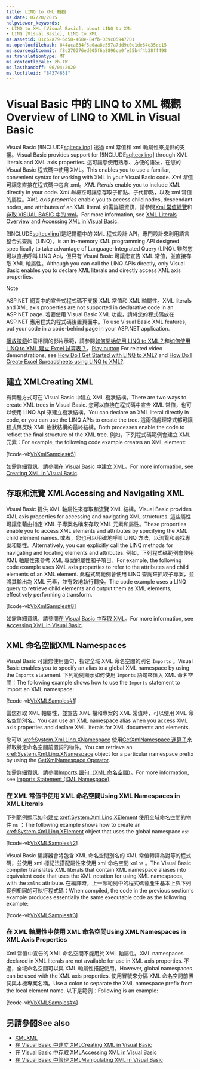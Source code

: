 ```yaml
---
title: LINQ to XML 概觀
ms.date: 07/20/2015
helpviewer_keywords:
- LINQ to XML [Visual Basic], about LINQ to XML
- LINQ [Visual Basic], LINQ to XML
ms.assetid: 01c62a79-6d58-468e-84fb-039c05947701
ms.openlocfilehash: 044aca634f5a0aa6e557a7dd9c0e1de64e35dc15
ms.sourcegitcommit: f8c270376ed905f6a8896ce0fe25b4f4b38ff498
ms.translationtype: MT
ms.contentlocale: zh-TW
ms.lasthandoff: 06/04/2020
ms.locfileid: "84374651"
---
```

# <a name="overview-of-linq-to-xml-in-visual-basic"></a><span data-ttu-id="1ce8c-102">Visual Basic 中的 LINQ to XML 概觀</span><span class="sxs-lookup"><span data-stu-id="1ce8c-102">Overview of LINQ to XML in Visual Basic</span></span>
<span data-ttu-id="1ce8c-103">Visual Basic [!INCLUDE[sqltecxlinq](~/includes/sqltecxlinq-md.md)] 透過 xml 常值和 xml 軸屬性來提供的支援。</span><span class="sxs-lookup"><span data-stu-id="1ce8c-103">Visual Basic provides support for [!INCLUDE[sqltecxlinq](~/includes/sqltecxlinq-md.md)] through XML literals and XML axis properties.</span></span> <span data-ttu-id="1ce8c-104">這可讓您使用熟悉、方便的語法，在您的 Visual Basic 程式碼中使用 XML。</span><span class="sxs-lookup"><span data-stu-id="1ce8c-104">This enables you to use a familiar, convenient syntax for working with XML in your Visual Basic code.</span></span> <span data-ttu-id="1ce8c-105">*Xml 常*值可讓您直接在程式碼中包含 xml。</span><span class="sxs-lookup"><span data-stu-id="1ce8c-105">*XML literals* enable you to include XML directly in your code.</span></span> <span data-ttu-id="1ce8c-106">*Xml 軸屬性*可讓您存取子節點、子代節點，以及 xml 常值的屬性。</span><span class="sxs-lookup"><span data-stu-id="1ce8c-106">*XML axis properties* enable you to access child nodes, descendant nodes, and attributes of an XML literal.</span></span> <span data-ttu-id="1ce8c-107">如需詳細資訊，請參閱[Xml 常值總覽](xml-literals-overview.md)和[存取 VISUAL BASIC 中的 xml](accessing-xml.md)。</span><span class="sxs-lookup"><span data-stu-id="1ce8c-107">For more information, see [XML Literals Overview](xml-literals-overview.md) and [Accessing XML in Visual Basic](accessing-xml.md).</span></span>  
  
 [!INCLUDE[sqltecxlinq](~/includes/sqltecxlinq-md.md)]<span data-ttu-id="1ce8c-108">是記憶體中的 XML 程式設計 API，專門設計來利用語言整合式查詢（LINQ）。</span><span class="sxs-lookup"><span data-stu-id="1ce8c-108">is an in-memory XML programming API designed specifically to take advantage of Language-Integrated Query (LINQ).</span></span> <span data-ttu-id="1ce8c-109">雖然您可以直接呼叫 LINQ Api，但只有 Visual Basic 可讓您宣告 XML 常值，並直接存取 XML 軸屬性。</span><span class="sxs-lookup"><span data-stu-id="1ce8c-109">Although you can call the LINQ APIs directly, only Visual Basic enables you to declare XML literals and directly access XML axis properties.</span></span>  
  
> [!NOTE]
> <span data-ttu-id="1ce8c-110">ASP.NET 網頁中的宣告式程式碼不支援 XML 常值和 XML 軸屬性。</span><span class="sxs-lookup"><span data-stu-id="1ce8c-110">XML literals and XML axis properties are not supported in declarative code in an ASP.NET page.</span></span> <span data-ttu-id="1ce8c-111">若要使用 Visual Basic XML 功能，請將您的程式碼放在 ASP.NET 應用程式的程式碼後置頁面中。</span><span class="sxs-lookup"><span data-stu-id="1ce8c-111">To use Visual Basic XML features, put your code in a code-behind page in your ASP.NET application.</span></span>  
  
 <span data-ttu-id="1ce8c-112">[播放按鈕](./media/overview-of-linq-to-xml/play-video-icon-example.gif)如需相關的影片示範，請參閱[如何開始使用 LINQ to XML？](/aspnet/web-forms/videos/data-access/linq-videos-from-the-vb-team/how-do-i-get-started-with-linq-to-xml)和[如何使用 LINQ to XML 建立 Excel 試算表？](/aspnet/web-forms/videos/data-access/linq-videos-from-the-vb-team/how-do-i-create-excel-spreadsheets-using-linq-to-xml)。</span><span class="sxs-lookup"><span data-stu-id="1ce8c-112">[Play button](./media/overview-of-linq-to-xml/play-video-icon-example.gif) For related video demonstrations, see [How Do I Get Started with LINQ to XML?](/aspnet/web-forms/videos/data-access/linq-videos-from-the-vb-team/how-do-i-get-started-with-linq-to-xml) and [How Do I Create Excel Spreadsheets using LINQ to XML?](/aspnet/web-forms/videos/data-access/linq-videos-from-the-vb-team/how-do-i-create-excel-spreadsheets-using-linq-to-xml).</span></span>
  
## <a name="creating-xml"></a><span data-ttu-id="1ce8c-113">建立 XML</span><span class="sxs-lookup"><span data-stu-id="1ce8c-113">Creating XML</span></span>  
 <span data-ttu-id="1ce8c-114">有兩種方式可在 Visual Basic 中建立 XML 樹狀結構。</span><span class="sxs-lookup"><span data-stu-id="1ce8c-114">There are two ways to create XML trees in Visual Basic.</span></span> <span data-ttu-id="1ce8c-115">您可以直接在程式碼中宣告 XML 常值，也可以使用 LINQ Api 來建立樹狀結構。</span><span class="sxs-lookup"><span data-stu-id="1ce8c-115">You can declare an XML literal directly in code, or you can use the LINQ APIs to create the tree.</span></span> <span data-ttu-id="1ce8c-116">這兩個處理常式都可讓程式碼反映 XML 樹狀結構的最終結構。</span><span class="sxs-lookup"><span data-stu-id="1ce8c-116">Both processes enable the code to reflect the final structure of the XML tree.</span></span> <span data-ttu-id="1ce8c-117">例如，下列程式碼範例會建立 XML 元素：</span><span class="sxs-lookup"><span data-stu-id="1ce8c-117">For example, the following code example creates an XML element:</span></span>  
  
 [!code-vb[VbXmlSamples#5](~/samples/snippets/visualbasic/VS_Snippets_VBCSharp/VbXMLSamples/VB/XMLSamples2.vb#5)]  
  
 <span data-ttu-id="1ce8c-118">如需詳細資訊，請參閱[在 Visual Basic 中建立 XML](creating-xml.md)。</span><span class="sxs-lookup"><span data-stu-id="1ce8c-118">For more information, see [Creating XML in Visual Basic](creating-xml.md).</span></span>  
  
## <a name="accessing-and-navigating-xml"></a><span data-ttu-id="1ce8c-119">存取和流覽 XML</span><span class="sxs-lookup"><span data-stu-id="1ce8c-119">Accessing and Navigating XML</span></span>  
 <span data-ttu-id="1ce8c-120">Visual Basic 提供 XML 軸屬性來存取和流覽 XML 結構。</span><span class="sxs-lookup"><span data-stu-id="1ce8c-120">Visual Basic provides XML axis properties for accessing and navigating XML structures.</span></span> <span data-ttu-id="1ce8c-121">這些屬性可讓您藉由指定 XML 子專案名稱來存取 XML 元素和屬性。</span><span class="sxs-lookup"><span data-stu-id="1ce8c-121">These properties enable you to access XML elements and attributes by specifying the XML child element names.</span></span> <span data-ttu-id="1ce8c-122">或者，您也可以明確地呼叫 LINQ 方法，以流覽和尋找專案和屬性。</span><span class="sxs-lookup"><span data-stu-id="1ce8c-122">Alternatively, you can explicitly call the LINQ methods for navigating and locating elements and attributes.</span></span> <span data-ttu-id="1ce8c-123">例如，下列程式碼範例會使用 XML 軸屬性來參考 XML 專案的屬性和子項目。</span><span class="sxs-lookup"><span data-stu-id="1ce8c-123">For example, the following code example uses XML axis properties to refer to the attributes and child elements of an XML element.</span></span> <span data-ttu-id="1ce8c-124">此程式碼範例會使用 LINQ 查詢來抓取子專案，並將其輸出為 XML 元素，並有效地執行轉換。</span><span class="sxs-lookup"><span data-stu-id="1ce8c-124">The code example uses a LINQ query to retrieve child elements and output them as XML elements, effectively performing a transform.</span></span>  
  
 [!code-vb[VbXmlSamples#8](~/samples/snippets/visualbasic/VS_Snippets_VBCSharp/VbXMLSamples/VB/XMLSamples3.vb#8)]  
  
 <span data-ttu-id="1ce8c-125">如需詳細資訊，請參閱[在 Visual Basic 中存取 XML](accessing-xml.md)。</span><span class="sxs-lookup"><span data-stu-id="1ce8c-125">For more information, see [Accessing XML in Visual Basic](accessing-xml.md).</span></span>  
  
## <a name="xml-namespaces"></a><span data-ttu-id="1ce8c-126">XML 命名空間</span><span class="sxs-lookup"><span data-stu-id="1ce8c-126">XML Namespaces</span></span>  
 <span data-ttu-id="1ce8c-127">Visual Basic 可讓您使用語句，指定全域 XML 命名空間的別名 `Imports` 。</span><span class="sxs-lookup"><span data-stu-id="1ce8c-127">Visual Basic enables you to specify an alias to a global XML namespace by using the `Imports` statement.</span></span> <span data-ttu-id="1ce8c-128">下列範例顯示如何使用 `Imports` 語句來匯入 XML 命名空間：</span><span class="sxs-lookup"><span data-stu-id="1ce8c-128">The following example shows how to use the `Imports` statement to import an XML namespace:</span></span>  
  
 [!code-vb[VbXMLSamples#1](~/samples/snippets/visualbasic/VS_Snippets_VBCSharp/VbXMLSamples/VB/XMLSamples1.vb#1)]  
  
 <span data-ttu-id="1ce8c-129">當您存取 XML 軸屬性，並宣告 XML 檔和專案的 XML 常值時，可以使用 XML 命名空間別名。</span><span class="sxs-lookup"><span data-stu-id="1ce8c-129">You can use an XML namespace alias when you access XML axis properties and declare XML literals for XML documents and elements.</span></span>  
  
 <span data-ttu-id="1ce8c-130">您可以 <xref:System.Xml.Linq.XNamespace> 使用[GetXmlNamespace 運算子](../../../language-reference/operators/getxmlnamespace-operator.md)來抓取特定命名空間前置詞的物件。</span><span class="sxs-lookup"><span data-stu-id="1ce8c-130">You can retrieve an <xref:System.Xml.Linq.XNamespace> object for a particular namespace prefix by using the [GetXmlNamespace Operator](../../../language-reference/operators/getxmlnamespace-operator.md).</span></span>  
  
 <span data-ttu-id="1ce8c-131">如需詳細資訊，請參閱[Imports 語句（XML 命名空間）](../../../language-reference/statements/imports-statement-xml-namespace.md)。</span><span class="sxs-lookup"><span data-stu-id="1ce8c-131">For more information, see [Imports Statement (XML Namespace)](../../../language-reference/statements/imports-statement-xml-namespace.md).</span></span>  
  
### <a name="using-xml-namespaces-in-xml-literals"></a><span data-ttu-id="1ce8c-132">在 XML 常值中使用 XML 命名空間</span><span class="sxs-lookup"><span data-stu-id="1ce8c-132">Using XML Namespaces in XML Literals</span></span>  
 <span data-ttu-id="1ce8c-133">下列範例顯示如何建立 <xref:System.Xml.Linq.XElement> 使用全域命名空間的物件 `ns` ：</span><span class="sxs-lookup"><span data-stu-id="1ce8c-133">The following example shows how to create an <xref:System.Xml.Linq.XElement> object that uses the global namespace `ns`:</span></span>  
  
 [!code-vb[VbXMLSamples#2](~/samples/snippets/visualbasic/VS_Snippets_VBCSharp/VbXMLSamples/VB/XMLSamples1.vb#2)]  
  
 <span data-ttu-id="1ce8c-134">Visual Basic 編譯器會將包含 XML 命名空間別名的 XML 常值轉譯為對等的程式碼，並使用 xml 標記法搭配屬性來使用 xml 命名空間 `xmlns` 。</span><span class="sxs-lookup"><span data-stu-id="1ce8c-134">The Visual Basic compiler translates XML literals that contain XML namespace aliases into equivalent code that uses the XML notation for using XML namespaces, with the `xmlns` attribute.</span></span> <span data-ttu-id="1ce8c-135">在編譯時，上一節範例中的程式碼會產生基本上與下列範例相同的可執行程式碼：</span><span class="sxs-lookup"><span data-stu-id="1ce8c-135">When compiled, the code in the previous section's example produces essentially the same executable code as the following example:</span></span>  
  
 [!code-vb[VbXMLSamples#3](~/samples/snippets/visualbasic/VS_Snippets_VBCSharp/VbXMLSamples/VB/XMLSamples1.vb#3)]  
  
### <a name="using-xml-namespaces-in-xml-axis-properties"></a><span data-ttu-id="1ce8c-136">在 XML 軸屬性中使用 XML 命名空間</span><span class="sxs-lookup"><span data-stu-id="1ce8c-136">Using XML Namespaces in XML Axis Properties</span></span>  
 <span data-ttu-id="1ce8c-137">Xml 常值中宣告的 XML 命名空間不能用於 XML 軸屬性。</span><span class="sxs-lookup"><span data-stu-id="1ce8c-137">XML namespaces declared in XML literals are not available for use in XML axis properties.</span></span> <span data-ttu-id="1ce8c-138">不過，全域命名空間可以與 XML 軸屬性搭配使用。</span><span class="sxs-lookup"><span data-stu-id="1ce8c-138">However, global namespaces can be used with the XML axis properties.</span></span> <span data-ttu-id="1ce8c-139">使用冒號來分隔 XML 命名空間前置詞與本機專案名稱。</span><span class="sxs-lookup"><span data-stu-id="1ce8c-139">Use a colon to separate the XML namespace prefix from the local element name.</span></span> <span data-ttu-id="1ce8c-140">以下是範例：</span><span class="sxs-lookup"><span data-stu-id="1ce8c-140">Following is an example:</span></span>  
  
 [!code-vb[VbXMLSamples#4](~/samples/snippets/visualbasic/VS_Snippets_VBCSharp/VbXMLSamples/VB/XMLSamples1.vb#4)]  
  
## <a name="see-also"></a><span data-ttu-id="1ce8c-141">另請參閱</span><span class="sxs-lookup"><span data-stu-id="1ce8c-141">See also</span></span>

- [<span data-ttu-id="1ce8c-142">XML</span><span class="sxs-lookup"><span data-stu-id="1ce8c-142">XML</span></span>](index.md)
- [<span data-ttu-id="1ce8c-143">在 Visual Basic 中建立 XML</span><span class="sxs-lookup"><span data-stu-id="1ce8c-143">Creating XML in Visual Basic</span></span>](creating-xml.md)
- [<span data-ttu-id="1ce8c-144">在 Visual Basic 中存取 XML</span><span class="sxs-lookup"><span data-stu-id="1ce8c-144">Accessing XML in Visual Basic</span></span>](accessing-xml.md)
- [<span data-ttu-id="1ce8c-145">在 Visual Basic 中管理 XML</span><span class="sxs-lookup"><span data-stu-id="1ce8c-145">Manipulating XML in Visual Basic</span></span>](manipulating-xml.md)
